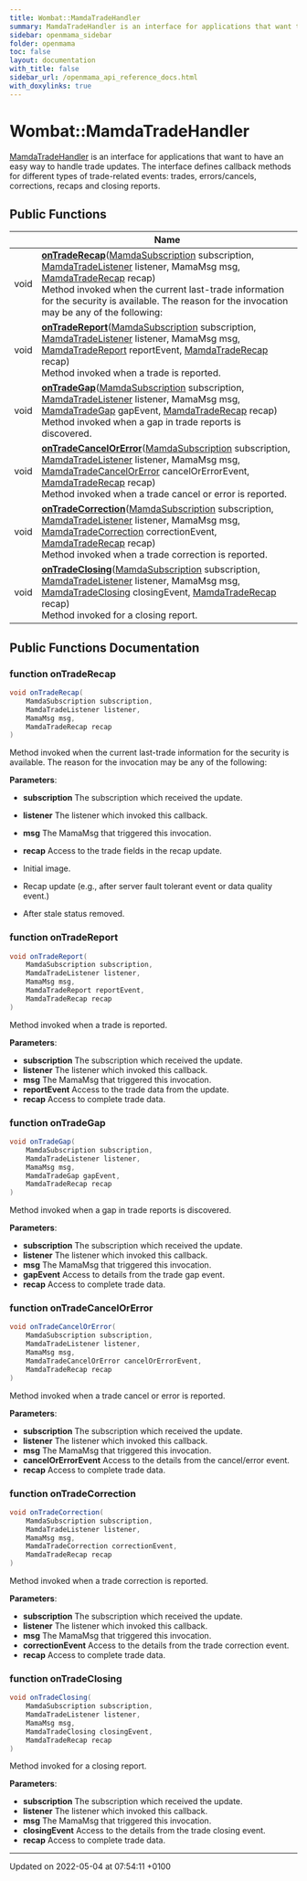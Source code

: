 ```yaml
---
title: Wombat::MamdaTradeHandler
summary: MamdaTradeHandler is an interface for applications that want to have an easy way to handle trade updates. The interface defines callback methods for different types of trade-related events: trades, errors/cancels, corrections, recaps and closing reports. 
sidebar: openmama_sidebar
folder: openmama
toc: false
layout: documentation
with_title: false
sidebar_url: /openmama_api_reference_docs.html
with_doxylinks: true
---
```


# Wombat::MamdaTradeHandler



[MamdaTradeHandler]() is an interface for applications that want to have an easy way to handle trade updates. The interface defines callback methods for different types of trade-related events: trades, errors/cancels, corrections, recaps and closing reports. 

## Public Functions

|                | Name           |
| -------------- | -------------- |
| void | **[onTradeRecap](interfaceWombat_1_1MamdaTradeHandler.html#function-ontraderecap)**([MamdaSubscription](classWombat_1_1MamdaSubscription.html) subscription, [MamdaTradeListener](classWombat_1_1MamdaTradeListener.html) listener, MamaMsg msg, [MamdaTradeRecap](interfaceWombat_1_1MamdaTradeRecap.html) recap)<br>Method invoked when the current last-trade information for the security is available. The reason for the invocation may be any of the following:  |
| void | **[onTradeReport](interfaceWombat_1_1MamdaTradeHandler.html#function-ontradereport)**([MamdaSubscription](classWombat_1_1MamdaSubscription.html) subscription, [MamdaTradeListener](classWombat_1_1MamdaTradeListener.html) listener, MamaMsg msg, [MamdaTradeReport](interfaceWombat_1_1MamdaTradeReport.html) reportEvent, [MamdaTradeRecap](interfaceWombat_1_1MamdaTradeRecap.html) recap)<br>Method invoked when a trade is reported.  |
| void | **[onTradeGap](interfaceWombat_1_1MamdaTradeHandler.html#function-ontradegap)**([MamdaSubscription](classWombat_1_1MamdaSubscription.html) subscription, [MamdaTradeListener](classWombat_1_1MamdaTradeListener.html) listener, MamaMsg msg, [MamdaTradeGap](interfaceWombat_1_1MamdaTradeGap.html) gapEvent, [MamdaTradeRecap](interfaceWombat_1_1MamdaTradeRecap.html) recap)<br>Method invoked when a gap in trade reports is discovered.  |
| void | **[onTradeCancelOrError](interfaceWombat_1_1MamdaTradeHandler.html#function-ontradecancelorerror)**([MamdaSubscription](classWombat_1_1MamdaSubscription.html) subscription, [MamdaTradeListener](classWombat_1_1MamdaTradeListener.html) listener, MamaMsg msg, [MamdaTradeCancelOrError](interfaceWombat_1_1MamdaTradeCancelOrError.html) cancelOrErrorEvent, [MamdaTradeRecap](interfaceWombat_1_1MamdaTradeRecap.html) recap)<br>Method invoked when a trade cancel or error is reported.  |
| void | **[onTradeCorrection](interfaceWombat_1_1MamdaTradeHandler.html#function-ontradecorrection)**([MamdaSubscription](classWombat_1_1MamdaSubscription.html) subscription, [MamdaTradeListener](classWombat_1_1MamdaTradeListener.html) listener, MamaMsg msg, [MamdaTradeCorrection](interfaceWombat_1_1MamdaTradeCorrection.html) correctionEvent, [MamdaTradeRecap](interfaceWombat_1_1MamdaTradeRecap.html) recap)<br>Method invoked when a trade correction is reported.  |
| void | **[onTradeClosing](interfaceWombat_1_1MamdaTradeHandler.html#function-ontradeclosing)**([MamdaSubscription](classWombat_1_1MamdaSubscription.html) subscription, [MamdaTradeListener](classWombat_1_1MamdaTradeListener.html) listener, MamaMsg msg, [MamdaTradeClosing](interfaceWombat_1_1MamdaTradeClosing.html) closingEvent, [MamdaTradeRecap](interfaceWombat_1_1MamdaTradeRecap.html) recap)<br>Method invoked for a closing report.  |

## Public Functions Documentation

### function onTradeRecap

```csharp
void onTradeRecap(
    MamdaSubscription subscription,
    MamdaTradeListener listener,
    MamaMsg msg,
    MamdaTradeRecap recap
)
```

Method invoked when the current last-trade information for the security is available. The reason for the invocation may be any of the following: 

**Parameters**: 

  * **subscription** The subscription which received the update.
  * **listener** The listener which invoked this callback.
  * **msg** The MamaMsg that triggered this invocation.
  * **recap** Access to the trade fields in the recap update.




* Initial image.
* Recap update (e.g., after server fault tolerant event or data quality event.)
* After stale status removed.


### function onTradeReport

```csharp
void onTradeReport(
    MamdaSubscription subscription,
    MamdaTradeListener listener,
    MamaMsg msg,
    MamdaTradeReport reportEvent,
    MamdaTradeRecap recap
)
```

Method invoked when a trade is reported. 

**Parameters**: 

  * **subscription** The subscription which received the update.
  * **listener** The listener which invoked this callback.
  * **msg** The MamaMsg that triggered this invocation.
  * **reportEvent** Access to the trade data from the update.
  * **recap** Access to complete trade data.


### function onTradeGap

```csharp
void onTradeGap(
    MamdaSubscription subscription,
    MamdaTradeListener listener,
    MamaMsg msg,
    MamdaTradeGap gapEvent,
    MamdaTradeRecap recap
)
```

Method invoked when a gap in trade reports is discovered. 

**Parameters**: 

  * **subscription** The subscription which received the update.
  * **listener** The listener which invoked this callback.
  * **msg** The MamaMsg that triggered this invocation.
  * **gapEvent** Access to details from the trade gap event.
  * **recap** Access to complete trade data.


### function onTradeCancelOrError

```csharp
void onTradeCancelOrError(
    MamdaSubscription subscription,
    MamdaTradeListener listener,
    MamaMsg msg,
    MamdaTradeCancelOrError cancelOrErrorEvent,
    MamdaTradeRecap recap
)
```

Method invoked when a trade cancel or error is reported. 

**Parameters**: 

  * **subscription** The subscription which received the update.
  * **listener** The listener which invoked this callback.
  * **msg** The MamaMsg that triggered this invocation.
  * **cancelOrErrorEvent** Access to the details from the cancel/error event.
  * **recap** Access to complete trade data.


### function onTradeCorrection

```csharp
void onTradeCorrection(
    MamdaSubscription subscription,
    MamdaTradeListener listener,
    MamaMsg msg,
    MamdaTradeCorrection correctionEvent,
    MamdaTradeRecap recap
)
```

Method invoked when a trade correction is reported. 

**Parameters**: 

  * **subscription** The subscription which received the update.
  * **listener** The listener which invoked this callback.
  * **msg** The MamaMsg that triggered this invocation.
  * **correctionEvent** Access to the details from the trade correction event.
  * **recap** Access to complete trade data.


### function onTradeClosing

```csharp
void onTradeClosing(
    MamdaSubscription subscription,
    MamdaTradeListener listener,
    MamaMsg msg,
    MamdaTradeClosing closingEvent,
    MamdaTradeRecap recap
)
```

Method invoked for a closing report. 

**Parameters**: 

  * **subscription** The subscription which received the update.
  * **listener** The listener which invoked this callback.
  * **msg** The MamaMsg that triggered this invocation.
  * **closingEvent** Access to the details from the trade closing event.
  * **recap** Access to complete trade data.


-------------------------------

Updated on 2022-05-04 at 07:54:11 +0100